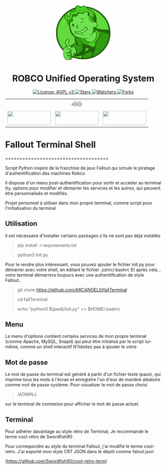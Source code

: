 <div align="center">
<center><p><img src="./fall.png" width='35%' height='35%'></img>
<h1>ROBCO Unified Operating System</h1>
</center>
</div>

<p align="center">
  
  <a href="https://www.gnu.org/licenses/agpl-3.0">
    <img src="https://img.shields.io/badge/License-AGPL_v3-blue.svg?style=for-the-badge" alt="License: AGPL v3">
</a>
<a href="https://github.com/ARCANGEL0/fallTerminal">
    <img src="https://img.shields.io/github/stars/ARCANGEL0/fallTerminal?label=Stars&color=yellow&style=for-the-badge" alt="Stars">
</a>
<a href="https://github.com/ARCANGEL0/fallTerminal">
    <img src="https://img.shields.io/github/watchers/ARCANGEL0/fallTerminal?label=Watchers&color=green&style=for-the-badge" alt="Watchers">
</a>
<a href="https://github.com/ARCANGEL0/fallTerminal">
    <img src="https://img.shields.io/github/forks/ARCANGEL0/fallTerminal?label=Forks&color=orange&style=for-the-badge" alt="Forks">
</a>
</p>

  <table align="center">
 <tr align='center'>
 <td colspan="3">
 ၊၊||၊||၊
 </td>
 </tr>
 <tr><td><a href="README.md"><img 
 src="https://custom-icon-badges.demolab.com/badge/English-%23092e13.svg?logo=fallout&style=for-the-badge" width='140vw' height='45vh' ></a></td>
 <td><a href="README_fr.md"><img src="https://custom-icon-badges.demolab.com/badge/Français-%23092e13.svg?logo=fallout&style=for-the-badge" width='140vw' height='45vh' > </a></td>
 <td><a href="README_pt.md"><img src="https://custom-icon-badges.demolab.com/badge/Português-%23092e13.svg?logo=fallout&style=for-the-badge" width='140vw' height='45vh' > </a></td></tr>
</table>


#      Fallout Terminal Shell
====================================


Script Python inspiré de la franchise de jeux Fallout
qui simule le piratage d'authentification des machines Robco

Il dispose d'un menu post-authentification pour sortir et accéder au terminal tty,
options pour modifier et démarrer les services et les autres, qui peuvent être personnalisés et modifiés.


Projet personnel à utiliser dans mon propre terminal, comme script pour l'initialisation du terminal 

## Utilisation

Il est nécessaire d'installer certains packages s'ils ne sont pas déjà installés

> pip install -r requirements.txt

> python3 init.py

Pour le rendre plus intéressant, vous pouvez ajouter le fichier init.py pour démarrer avec votre shell, en éditant le fichier .zshrc/.bashrc
Et après cela... votre terminal démarrera toujours avec une authentification de style Fallout..

> git clone https://github.com/ARCANGEL0/fallTerminal 

> cd fallTerminal

> echo "python3 $(pwd)/init.py" >> $HOME/.bashrc


## Menu 

Le menu d'options contient certains services de mon propre terminal (comme Apache, MySQL, Snapd)
qui peut être initialisé par le script lui-même, comme un shell interactif
N'hésitez pas à ajouter le votre 


## Mot de passe 


Le mot de passe du terminal est généré à partir d'un fichier texte (pass), qui imprime tous les mots à l'écran et enregistre l'un d'eux de manière aléatoire comme mot de passe système.
Pour visualiser le mot de passe choisi
> /ADMIN.L

sur le terminal de connexion pour afficher le mot de passe actuel.



## Terminal

Pour adhérer davantage au style rétro de Terminal,
Je recommande le terme cool-rétro de Swordfish90

Pour correspondre au style du terminal Fallout, j'ai modifié le terme cool-retro.
J'ai exporté mon style CRT JSON dans le dépôt
comme falout.json

(https://github.com/Swordfish90/cool-retro-term)
